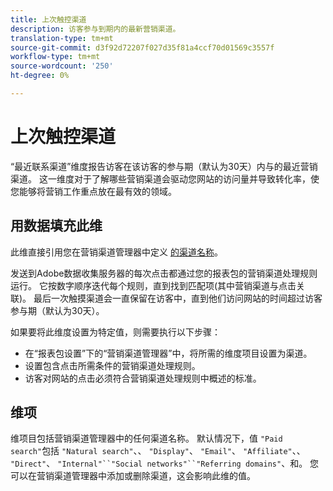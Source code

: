 ```yaml
---
title: 上次触控渠道
description: 访客参与到期内的最新营销渠道。
translation-type: tm+mt
source-git-commit: d3f92d72207f027d35f81a4ccf70d01569c3557f
workflow-type: tm+mt
source-wordcount: '250'
ht-degree: 0%

---
```



# 上次触控渠道

“最近联系渠道”维度报告访客在该访客的参与期（默认为30天）内与的最近营销渠道。 这一维度对于了解哪些营销渠道会驱动您网站的访问量并导致转化率，使您能够将营销工作重点放在最有效的领域。

## 用数据填充此维

此维直接引用您在营销渠道管理器中定义 [的渠道名称](/help/admin/admin/marketing-channels-admin.md)。

发送到Adobe数据收集服务器的每次点击都通过您的报表包的营销渠道处理规则运行。 它按数字顺序迭代每个规则，直到找到匹配项(其中营销渠道与点击关联)。 最后一次触摸渠道会一直保留在访客中，直到他们访问网站的时间超过访客参与期（默认为30天）。

如果要将此维度设置为特定值，则需要执行以下步骤：

* 在“报表包设置”下的“营销渠道管理器”中，将所需的维度项目设置为渠道。
* 设置包含点击所需条件的营销渠道处理规则。
* 访客对网站的点击必须符合营销渠道处理规则中概述的标准。

## 维项

维项目包括营销渠道管理器中的任何渠道名称。 默认情况下，值 `"Paid search"`包括 `"Natural search"`、、 `"Display"`、 `"Email"`、 `"Affiliate"`、、 `"Direct"`、 `"Internal"``"Social networks"``"Referring domains"`、和。 您可以在营销渠道管理器中添加或删除渠道，这会影响此维的值。

